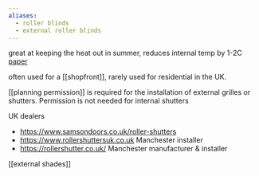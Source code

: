 ```yaml
---
aliases:
  - roller blinds
  - external roller blinds
---
```


great at keeping the heat out in summer, reduces internal temp by 1-2C [paper](https://cris.brighton.ac.uk/ws/portalfiles/portal/286104/EPPM%20Paper%20External%20roller%20blind_4.pdf)

often used for a [[shopfront]], rarely used for residential in the UK.

[[planning permission]] is required for the installation of external grilles or shutters.
Permission is not needed for internal shutters

UK dealers
- https://www.samsondoors.co.uk/roller-shutters
- https://www.rollershuttersuk.co.uk Manchester installer
- https://rollershutter.co.uk/ Manchester manufacturer & installer

[[external shades]]